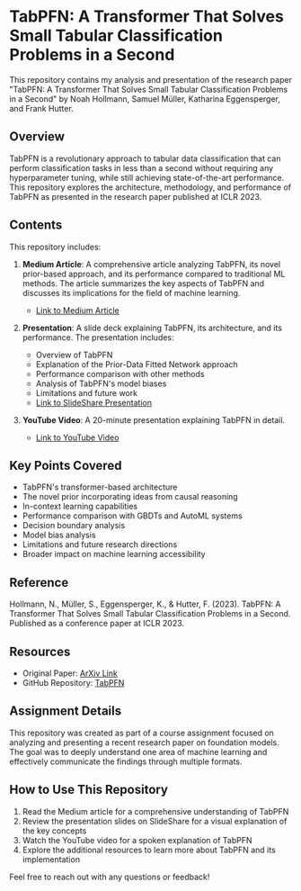 # TabPFN: A Transformer That Solves Small Tabular Classification Problems in a Second

This repository contains my analysis and presentation of the research paper "TabPFN: A Transformer That Solves Small Tabular Classification Problems in a Second" by Noah Hollmann, Samuel Müller, Katharina Eggensperger, and Frank Hutter.

## Overview

TabPFN is a revolutionary approach to tabular data classification that can perform classification tasks in less than a second without requiring any hyperparameter tuning, while still achieving state-of-the-art performance. This repository explores the architecture, methodology, and performance of TabPFN as presented in the research paper published at ICLR 2023.

## Contents

This repository includes:

1. **Medium Article**: A comprehensive article analyzing TabPFN, its novel prior-based approach, and its performance compared to traditional ML methods. The article summarizes the key aspects of TabPFN and discusses its implications for the field of machine learning.

   - [Link to Medium Article](https://medium.com/@pns00911/tabpfn-a-revolutionary-transformer-for-tabular-classification-in-seconds-6837c1ac506d)

2. **Presentation**: A slide deck explaining TabPFN, its architecture, and its performance. The presentation includes:

   - Overview of TabPFN
   - Explanation of the Prior-Data Fitted Network approach
   - Performance comparison with other methods
   - Analysis of TabPFN's model biases
   - Limitations and future work
   - [Link to SlideShare Presentation](https://www.slideshare.net/slideshow/tabpfn-a-transformer-that-solves-small-tabular-classification-problems-in-a-second/278853275)

3. **YouTube Video**: A 20-minute presentation explaining TabPFN in detail.
   - [Link to YouTube Video](https://youtu.be/3y0HHbg1AyA)

## Key Points Covered

- TabPFN's transformer-based architecture
- The novel prior incorporating ideas from causal reasoning
- In-context learning capabilities
- Performance comparison with GBDTs and AutoML systems
- Decision boundary analysis
- Model bias analysis
- Limitations and future research directions
- Broader impact on machine learning accessibility

## Reference

Hollmann, N., Müller, S., Eggensperger, K., & Hutter, F. (2023). TabPFN: A Transformer That Solves Small Tabular Classification Problems in a Second. Published as a conference paper at ICLR 2023.

## Resources

- Original Paper: [ArXiv Link](https://arxiv.org/abs/2207.01848)
- GitHub Repository: [TabPFN](https://github.com/automl/TabPFN)

## Assignment Details

This repository was created as part of a course assignment focused on analyzing and presenting a recent research paper on foundation models. The goal was to deeply understand one area of machine learning and effectively communicate the findings through multiple formats.

## How to Use This Repository

1. Read the Medium article for a comprehensive understanding of TabPFN
2. Review the presentation slides on SlideShare for a visual explanation of the key concepts
3. Watch the YouTube video for a spoken explanation of TabPFN
4. Explore the additional resources to learn more about TabPFN and its implementation

Feel free to reach out with any questions or feedback!
